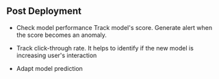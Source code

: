 ## Post Deployment
* Check model performance
Track model's score. Generate alert when the score becomes an anomaly.

* Track click-through rate. It helps to identify if the new model is increasing user's interaction

* Adapt model prediction 
